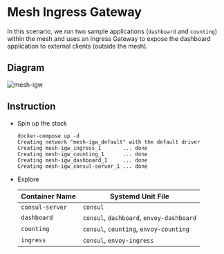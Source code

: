 # Mesh Ingress Gateway

In this scenario, we run two sample applications (`dashboard` and `counting`) within the mesh and uses an Ingress Gateway to expose the dashboard application to external clients (outside the mesh).

## Diagram

![mesh-igw](https://user-images.githubusercontent.com/3266468/188556796-ebaee99d-c4f0-4a5f-9627-602ebcb2d793.png)

## Instruction

* Spin up the stack

  ```
  docker-compose up -d
  Creating network "mesh-igw_default" with the default driver
  Creating mesh-igw_ingress_1       ... done
  Creating mesh-igw_counting_1      ... done
  Creating mesh-igw_dashboard_1     ... done
  Creating mesh-igw_consul-server_1 ... done
  ```

* Explore

  | Container Name | Systemd Unit File |
  |---|---|
  | `consul-server`  | `consul` |
  | `dashboard` | `consul`, `dashboard`, `envoy-dashboard` | 
  | `counting` | `consul`, `counting`, `envoy-counting` |
  | `ingress` | `consul`, `envoy-ingress`|
